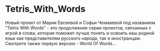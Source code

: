 # Tetris_With_Words
Новый проект от Марии Евсеевой и Софьи Чекмаевой под названием "Tetris With Words" - это продолжение серии проектов, связанных с игрой в слова, которая поможет лучше понять и освоить наш родной язык как представителям русского народа, так и иностранцам. Смотрите также первую версию - World Of Words...
